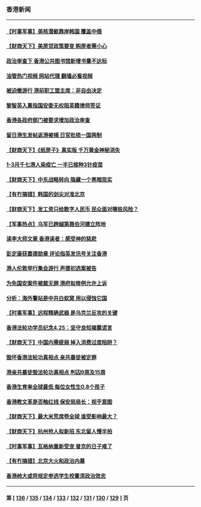 ### 香港新闻
---
#### [【时事军事】美核潜艇靠岸韩国 覆盖中俄](../../pages/ncid1349362/n13984911.md?05011245) 
#### [【财商天下】美房贷政策要变 购房者需小心](../../pages/ncid1349362/n13984651.md?05011245) 
#### [政治审查下 香港公共图书馆新增书量不达标](../../pages/ncid1349362/n13984528.md?05011245) 
#### [油管热门视频 网站代理 翻墙必看视频](http://138.2.39.72:81/youtube.html?epic-marker?05011245)
#### [被迫撤游行 港前职工盟主席：非自由决定](../../pages/ncid1349362/n13984510.md?05011245) 
#### [黎智英入禀指国安委无权阻英籍律师签证](../../pages/ncid1349362/n13984474.md?05011245) 
#### [香港各政府部门被要求增加政治审查](../../pages/ncid1349362/n13984201.md?05011245) 
#### [留日港生发帖返港被捕 日官批损一国两制](../../pages/ncid1349362/n13984109.md?05011245) 
#### [【财商天下】《纸房子》真实版 千万黄金神秘消失](../../pages/ncid1349362/n13984013.md?05011245) 
#### [1-3月千七港人染疫亡 一半已接种3针疫苗](../../pages/ncid1349362/n13983232.md?05011245) 
#### [【财商天下】中东战略转向 隐藏一个黑暗现实](../../pages/ncid1349362/n13983027.md?05011245) 
#### [【有冇搞错】韩国的剑尖对准北京](../../pages/ncid1349362/n13982862.md?05011245) 
#### [【财商天下】发工资只给数字人民币 民众面对哪些风险？](../../pages/ncid1349362/n13981553.md?05011245) 
#### [【军事热点】乌军已跨越第聂伯河建立阵地](../../pages/ncid1349362/n13981169.md?05011245) 
#### [读李大师文章 香港读者：感受神的慈悲](../../pages/ncid1349362/n13980050.md?05011245) 
#### [彭定康获嘉德勋章 评论指英发讯号关注香港](../../pages/ncid1349362/n13980946.md?05011245) 
#### [港人伦敦举行集会游行 声援初选案被告](../../pages/ncid1349362/n13980064.md?05011245) 
#### [为免国安案件被裁无罪 港府拟修例允许上诉](../../pages/ncid1349362/n13979984.md?05011245) 
#### [分析：海外警站是中共白蚁窝 用以侵蚀它国](../../pages/ncid1349362/n13979796.md?05011245) 
#### [【时事军事】远程精确武器 是乌克兰反攻的关键](../../pages/ncid1349362/n13979274.md?05011245) 
#### [香港法轮功学员纪念4.25：坚守良知揭露谎言](../../pages/ncid1349362/n13979566.md?05011245) 
#### [【财商天下】中国内需疲弱 掉入消费过度陷阱？](../../pages/ncid1349362/n13979257.md?05011245) 
#### [毁坏香港法轮功真相点 亲共暴徒被定罪](../../pages/ncid1349362/n13978994.md?05011245) 
#### [港亲共暴徒毁法轮功真相点 判囚9周及15周](../../pages/ncid1349362/n13978841.md?05011245) 
#### [香港生育率全球最低 每位女性生0.8个孩子](../../pages/ncid1349362/n13978681.md?05011245) 
#### [香港教文革是否触红线 保安局局长：视乎意图](../../pages/ncid1349362/n13978656.md?05011245) 
#### [【财商天下】最大米荒席卷全球 谁受影响最大？](../../pages/ncid1349362/n13978536.md?05011245) 
#### [【财商天下】杭州抢人拟新招 东北留人慢半拍](../../pages/ncid1349362/n13977617.md?05011245) 
#### [【时事军事】瓦格纳重新受宠 普京的日子难了](../../pages/ncid1349362/n13977214.md?05011245) 
#### [【有冇搞错】北京大火和政治内幕](../../pages/ncid1349362/n13977190.md?05011245) 
#### [香港岭大或将规定参选学生校董须政治效忠](../../pages/ncid1349362/n13976248.md?05011245) 

---
#### 第 [ [136](./136.md?05011245) / [135](./135.md?05011245) / [134](./134.md?05011245) / [133](./133.md?05011245) / [132](./132.md?05011245) / [131](./131.md?05011245) / [130](./130.md?05011245) / [129](./129.md?05011245) ] 页
